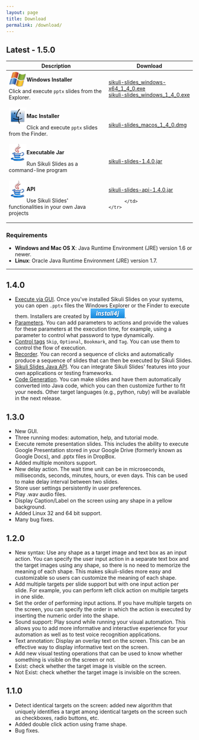 ```yaml
---
layout: page
title: Download
permalink: /download/
---
```


## Latest - 1.5.0

<table>
  <thead>
    <tr>
      <th>Description</th>
      <th>Download</th>
    </tr>
  </thead>
  <tbody>
    <tr>
      <td><img src="/img/windows.png" style="float:left"><p><b>Windows Installer</b></p>
		<p> 		
		Click and execute <code>pptx</code> slides from the Explorer.
		</p>
	   </td>
	      <td>
	<a href="http://goo.gl/M9f1tf" class="download"
		onClick="_gaq.push(['_trackEvent', 'Downloads', 'Download', 'sikuli-slides_windows-x64_1_4_0.exe'])">
		sikuli-slides_windows-x64_1_4_0.exe
	</a><br>
	<a href="http://goo.gl/wGcAAW" class="download"
		onClick="_gaq.push(['_trackEvent', 'Downloads', 'Download', 'sikuli-slides_windows_1_4_0.exe'])">
		sikuli-slides_windows_1_4_0.exe
	</a>	
		  </td>	
    </tr>	
    <tr>	   
      <td><img src="/img/mac.gif" style="float:left"/>
		<p><b>Mac Installer</b></p>
	   <p>
		Click and execute <code>pptx</code> slides from the Finder.
		</p>
	   </td>
	      <td>
	<a href="http://goo.gl/oGgcD6" class="download"
		onClick="_gaq.push(['_trackEvent', 'Downloads', 'Download', 'sikuli-slides_macos_1_4_0.dmg'])">
		sikuli-slides_macos_1_4_0.dmg
	</a>
		  </td>	
    </tr>	
    <tr>
      <td><img src="/img/java.png" style="float:left"/><p><b>Executable Jar</b></p>
	  <p>
		Run Sikuli Slides as a command-line program
		</p>
	   </td>
	      <td>
	<a href="/sikuli-slides-1.4.0.jar" class="download"
		onClick="_gaq.push(['_trackEvent', 'Downloads', 'Download', 'sikuli-slides-1.4.0.jar'])">
		sikuli-slides-1.4.0.jar
	</a>
		  </td>	
    </tr>
    <tr>
      <td><img src="/img/java.png" style="float:left"/><p><b>API</b></p>
	  <p>
		Use Sikuli Slides' functionalities in your own Java projects</p>
	   </td>
	      <td>
			<a href="/sikuli-slides-api-1.4.0.jar" class="download"
			onClick="_gaq.push(['_trackEvent', 'Downloads', 'Download', 'sikuli-slides-api-1.4.0.jar'])">
			sikuli-slides-api-1.4.0.jar
			</a>

		  </td>	
    </tr>
  </tbody>
</table>

### Requirements
* **Windows and Mac OS X**: Java Runtime Environment (JRE) version 1.6 or newer.
* **Linux**: Oracle Java Runtime Environment (JRE) version 1.7.

---

## 1.4.0

* [Execute via GUI](/docs/gui). Once you've installed Sikuli Slides on your systems, you can open `.pptx` files the Windows Explorer or the Finder to execute them. Installers are created by ![install4j](/img/install4j.png).
* [Parameters](/docs/parameters). You can add parameters to actions and provide the values for these parameters at the execution time, for example, using 
a parameter to control what password to type dynamically.
* [Control tags](/docs/controls) `Skip`, `Optional`, `Bookmark`, and `Tag`. You can use them to control the flow of execution.
* [Recorder](/docs/recorder). You can record a sequence of clicks and automatically produce a sequence of slides that can then be executed by Sikuli Slides.
* [Sikuli Slides Java API](/docs/api). You can integrate Sikuli Slides' features into your own applications or testing frameworks.
* [Code Generation](/docs/code). You can make slides and have them automatically converted into Java code, which you can then customize further to fit your needs. Other target languages (e.g., python, ruby) will be available in the next release.


## 1.3.0

* New GUI.
* Three running modes: automation, help, and tutorial mode.
* Execute remote presentation slides. This includes the ability to execute Google Presentation stored in your Google Drive (formerly known as Google Docs), and .pptx files in DropBox.
* Added multiple monitors support.
* New delay action. The wait time unit can be in microseconds, milliseconds, seconds, minutes, hours, or even days. This can be used to make delay interval between two slides.
* Store user settings persistently in user preferences.
* Play .wav audio files.
* Display Caption/Label on the screen using any shape in a yellow background.
* Added Linux 32 and 64 bit support.
* Many bug fixes.

## 1.2.0

* New syntax: Use any shape as a target image and text box as an input action. You can specify the user input action in a separate text box and the target images using any shape, so there is no need to memorize the meaning of each shape. This makes sikuli-slides more easy and customizable so users can customize the meaning of each shape.
* Add multiple targets per slide support but with one input action per slide. For example, you can perform left click action on multiple targets in one slide.
* Set the order of performing input actions. If you have multiple targets on the screen, you can specify the order in which the action is executed by inserting the numeric order into the shape.
* Sound support: Play sound while running your visual automation. This allows you to add more informative and interactive experience for your automation as well as to test voice recognition applications.
* Text annotation: Display an overlay text on the screen. This can be an effective way to display informative text on the screen.
* Add new visual testing operations that can be used to know whether something is visible on the screen or not.
* Exist: check whether the target image is visible on the screen.
* Not Exist: check whether the target image is invisible on the screen.

## 1.1.0

* Detect identical targets on the screen: added new algorithm that uniquely identifies a target among identical targets on the screen such as checkboxes, radio buttons, etc.
* Added double click action using frame shape.
* Bug fixes.